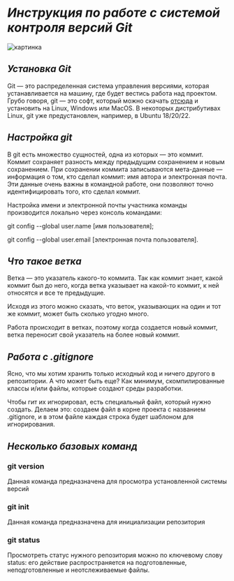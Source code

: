 # ***Инструкция по работе с системой контроля версий Git***
![картинка](git-logo.png)

## *Установка Git*
Git — это распределенная система управления версиями, которая устанавливается на машину, где будет вестись работа над проектом. Грубо говоря, git — это софт, который можно скачать [отсюда](https://git-scm.com/ "тык-тык") и установить на Linux, Windows или MacOS. В некоторых дистрибутивах Linux, git уже предустановлен, например, в Ubuntu 18/20/22.

## *Настройка git*

В git есть множество сущностей, одна из которых — это коммит. Коммит сохраняет разность между предыдущим сохранением и новым сохранением. При сохранении коммита записываются мета-данные — информация о том, кто сделал коммит: имя автора и электронная почта. Эти данные очень важны в командной работе, они позволяют точно идентифицировать того, кто сделал коммит.

Настройка имени и электронной почты участника команды производится локально через консоль командами:

git config --global user.name [имя пользователя];

git config --global user.email [электронная почта пользователя]. 

## *Что такое ветка*

Ветка — это указатель какого-то коммита. Так как коммит знает, какой коммит был до него, когда ветка указывает на какой-то коммит, к ней относятся и все те предыдущие. 

Исходя из этого можно сказать, что веток, указывающих на один и тот же коммит, может быть сколько угодно много.

Работа происходит в ветках, поэтому когда создается новый коммит, ветка переносит свой указатель на более новый коммит.

## *Работа с .gitignore*

Ясно, что мы хотим хранить только исходный код и ничего другого в репозитории. А что может быть еще? Как минимум, скомпилированные классы и/или файлы, которые создают среды разработки. 

Чтобы гит их игнорировал, есть специальный файл, который нужно создать. Делаем это: создаем файл в корне проекта с названием .gitignore, и в этом файле каждая строка будет шаблоном для игнорирования.

## *Несколько базовых команд* 

### git version 

Данная команда предназначена для просмотра установленной системы версий

### git init

Данная команда предназначена для инициализации репозитория 

### git status

Просмотреть статус нужного репозитория можно по ключевому слову status: его действие распространяется на подготовленные, неподготовленные и неотслеживаемые файлы.
